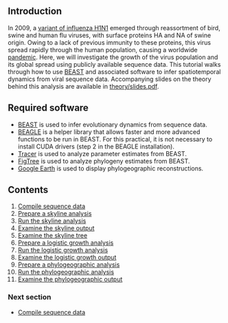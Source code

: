 ## Introduction

In 2009, a [variant of influenza H1N1](http://en.wikipedia.org/wiki/Pandemic_H1N1/09_virus) emerged through reassortment of bird, swine and human flu viruses, with surface proteins HA and NA of swine origin.
Owing to a lack of previous immunity to these proteins, this virus spread rapidly through the human population, causing a worldwide [pandemic](http://en.wikipedia.org/wiki/2009_flu_pandemic).
Here, we will investigate the growth of the virus population and its global spread using publicly available sequence data.
This tutorial walks through how to use [BEAST](http://beast.bio.ed.ac.uk/) and associated software to infer spatiotemporal dynamics from viral sequence data.
Accompanying slides on the theory behind this analysis are available in [theory/slides.pdf](theory/slides.pdf).

## Required software

* [BEAST](http://beast.bio.ed.ac.uk/) is used to infer evolutionary dynamics from sequence data.
* [BEAGLE](http://beast.bio.ed.ac.uk/BEAGLE) is a helper library that allows faster and more advanced functions to be run in BEAST. For this practical, it is not necessary to install CUDA drivers (step 2 in the BEAGLE installation).
* [Tracer](http://tree.bio.ed.ac.uk/software/tracer/) is used to analyze parameter estimates from BEAST.
* [FigTree](http://tree.bio.ed.ac.uk/software/figtree/) is used to analyze phylogeny estimates from BEAST.
* [Google Earth](http://www.google.com/earth/) is used to display phylogeographic reconstructions.

## Contents

1. [Compile sequence data](01-compile-sequence-data.md)
2. [Prepare a skyline analysis](02-prepare-a-skyline-analysis.md)
3. [Run the skyline analysis](03-run-the-skyline-analysis.md)
4. [Examine the skyline output](04-examine-the-skyline-output.md)
5. [Examine the skyline tree](05-examine-the-skyline-tree.md)
6. [Prepare a logistic growth analysis](06-prepare-a-logistic-growth-analysis.md)
7. [Run the logistic growth analysis](07-run-the-logistic-growth-analysis.md)
8. [Examine the logistic growth output](08-examine-the-logistic-growth-output.md)
9. [Prepare a phylogeographic analysis](09-prepare-a-phylogeographic-analysis.md)
10. [Run the phylogeographic analysis](10-run-the-phylogeographic-analysis.md)
11. [Examine the phylogeographic output](11-examine-the-phylogeographic-output.md)

### Next section

* [Compile sequence data](01-compile-sequence-data.md)
